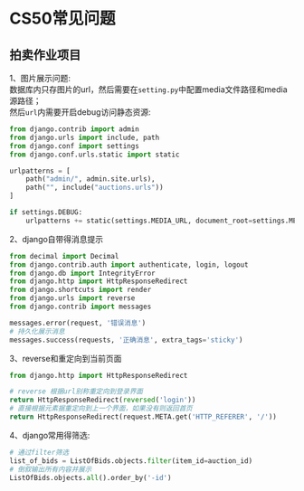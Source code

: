# CS50常见问题

## 拍卖作业项目

1、图片展示问题:  
数据库内只存图片的url，然后需要在`setting.py`中配置media文件路径和media源路径；  
然后`url`内需要开启debug访问静态资源:

```python
from django.contrib import admin
from django.urls import include, path
from django.conf import settings
from django.conf.urls.static import static

urlpatterns = [
    path("admin/", admin.site.urls),
    path("", include("auctions.urls"))
]

if settings.DEBUG:
    urlpatterns += static(settings.MEDIA_URL, document_root=settings.MEDIA_ROOT)

```

2、django自带得消息提示

```python
from decimal import Decimal
from django.contrib.auth import authenticate, login, logout
from django.db import IntegrityError
from django.http import HttpResponseRedirect
from django.shortcuts import render
from django.urls import reverse
from django.contrib import messages

messages.error(request, '错误消息')
# 持久化展示消息
messages.success(requests, '正确消息', extra_tags='sticky')
```

3、reverse和重定向到当前页面

```python
from django.http import HttpResponseRedirect

# reverse 根据url别称重定向到登录界面
return HttpResponseRedirect(reversed('login'))
# 直接根据元素据重定向到上一个界面，如果没有则返回首页
return HttpResponseRedirect(request.META.get('HTTP_REFERER', '/'))

```

4、django常用得筛选:
```python
# 通过filter筛选
list_of_bids = ListOfBids.objects.filter(item_id=auction_id)
# 倒叙输出所有内容并展示
ListOfBids.objects.all().order_by('-id')
```

